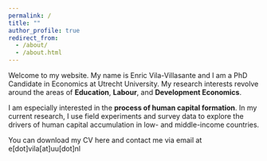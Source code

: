 ```yaml
---
permalink: /
title: ""
author_profile: true
redirect_from: 
  - /about/
  - /about.html
---
```


Welcome to my website. My name is Enric Vila-Villasante and I am a PhD Candidate in Economics at Utrecht University. My research interests revolve around the areas of **Education**, **Labour**, and **Development Economics**.

I am especially interested in the **process of human capital formation**. In my current research, I use field experiments and survey data to explore the drivers of human capital accumulation in low- and middle-income countries. 

You can download my CV here and contact me via email at e[dot]vila[at]uu[dot]nl
